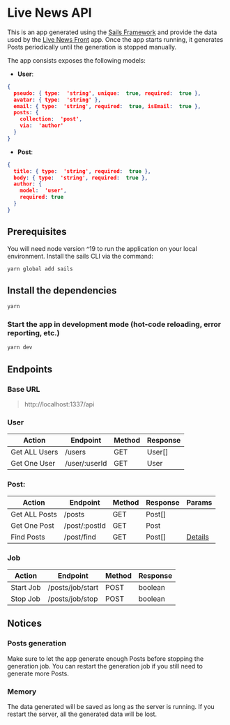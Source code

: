 
# Live News API

This is an app generated using the [Sails Framework](https://sailsjs.com/) and provide the data used by the [Live News Front](https://github.com/SoWellApp/live-news-front) app.
Once the app starts running, it generates Posts periodically until the generation is stopped manually.

The app consists exposes the following models:

- **User**:
```json
{
  pseudo: { type:  'string', unique:  true, required:  true },
  avatar: { type:  'string' },
  email: { type:  'string', required:  true, isEmail:  true },
  posts: {
    collection:  'post',
    via:  'author'
  }
}
```
- **Post**:
```json
{
  title: { type:  'string', required:  true },
  body: { type:  'string', required:  true },
  author: {
    model:  'user',
    required: true
  }
}
```

## Prerequisites

You will need node version ^19 to run the application on your local environment.
Install the sails CLI via the command:
```cmd
yarn global add sails
```

## Install the dependencies

```bash
yarn
```

### Start the app in development mode (hot-code reloading, error reporting, etc.)

```bash
yarn dev
```

## Endpoints
### Base URL
> http://localhost:1337/api
### User
| Action        | Endpoint      | Method | Response |
|---------------|---------------|--------|----------|
| Get ALL Users | /users        | GET    |User[]    |
| Get One User  | /user/:userId | GET    |User      |

### Post:
| Action        | Endpoint      | Method | Response | Params                                                                              |
|---------------|---------------|--------|----------|-------------------------------------------------------------------------------------|
| Get ALL Posts | /posts        | GET    |Post[]    |                                                                                     |
| Get One Post  | /post/:postId | GET    |Post      |                                                                                     |
| Find Posts  | /post/find      | GET    |Post[]    | [Details](https://sailsjs.com/documentation/reference/blueprint-api/find-where)     |
### Job
| Action    | Endpoint          | Method | Response |
|-----------|-------------------|--------|----------|
| Start Job | /posts/job/start  | POST   | boolean  |
| Stop Job  | /posts/job/stop   | POST   | boolean  |

## Notices
### Posts generation
Make sure to let the app generate enough Posts before stopping the generation job. You can restart the generation job if you still need to generate more Posts.
### Memory
The data generated will be saved as long as the server is running. If you restart the server, all the generated data will be lost.
